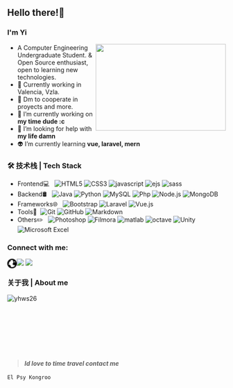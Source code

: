 ## Hello there!👋
### I'm Yi
<img align="right" src="https://i.imgur.com/5lcKf1m.png" height="200" width="300"/>

- A Computer Engineering Undergraduate Student. & Open Source enthusiast, open to learning new technologies.
- 🌱 Currently working in Valencia, Vzla.
- 💬 Dm to cooperate in proyects and more.
- 🔭 I’m currently working on **my time dude :c**
- 🤝 I’m looking for help with **my life damn**
- 👽 I’m currently learning **vue, laravel, mern**

### 🛠 技术栈 | Tech Stack

- Frontend💻 &#160; ![HTML5](https://img.shields.io/badge/-HTML5-333333?style=flat&logo=HTML5)
![CSS3](https://img.shields.io/badge/-CSS3-333333?style=flat&logo=css3&logoColor=blue)
![javascript](https://img.shields.io/badge/-Javascript-333333?style=flat&logo=javascript)
![ejs](https://img.shields.io/badge/-Ejs-333333?style=flat&logo=ejs)
![sass](https://img.shields.io/badge/-sass-333333?style=flat&logo=sass)
- Backend🛢 &#160; ![Java](https://img.shields.io/badge/-Java-333333?style=flat&logo=Java&logoColor=007396)
![Python](https://img.shields.io/badge/-Python-333333?style=flat&logo=Python)
![MySQL](https://img.shields.io/badge/-MySQL-333333?style=flat&logo=mysql)
![Php](https://img.shields.io/badge/-Php-333333?style=flat&logo=Php)
![Node.js](https://img.shields.io/badge/-Node.js-333333?style=flat&logo=node.js)
![MongoDB](https://img.shields.io/badge/-MongoDB-333333?style=flat&logo=mongodb)
- Frameworks🌐 &#160; ![Bootstrap](https://img.shields.io/badge/-Bootstrap-333333?style=flat&logo=bootstrap&logoColor=563D7C)
![Laravel](https://img.shields.io/badge/-Laravel-333333?style=flat&logo=Laravel)
![Vue.js](https://img.shields.io/badge/-VueJS-333333?style=flat&logo=Vue.js)
- Tools🔧 &#160;![Git](https://img.shields.io/badge/-Git-333333?style=flat&logo=git)
![GitHub](https://img.shields.io/badge/-GitHub-333333?style=flat&logo=github)
![Markdown](https://img.shields.io/badge/-Markdown-333333?style=flat&logo=markdown)
- Others✏️ &#160; ![Photoshop](https://img.shields.io/badge/-Photoshop-333333?style=flat&logo=AdobePhotoshop)
![Filmora](https://img.shields.io/badge/-Filmora-333333?style=flat&logo=Filmora)
![matlab](https://img.shields.io/badge/-Matlab-333333?style=flat&logo=Matlab)
![octave](https://img.shields.io/badge/-Octave-333333?style=flat&logo=octave)
![Unity](https://img.shields.io/badge/-Unity-333333?style=flat&logo=Unity)
![Microsoft Excel](https://img.shields.io/badge/-Excel-333333?style=flat&logo=MicrosoftExcel)

### Connect with me:

[<img align="left" alt="" width="22px" src="https://raw.githubusercontent.com/iconic/open-iconic/master/svg/globe.svg" />](https://github.com/yhws26)
[<img align="left" alt="" width="22px" src="https://cdn.jsdelivr.net/npm/simple-icons@v3/icons/linkedin.svg" />](https://www.linkedin.com/)
[<img src="https://img.shields.io/badge/stackoverflow-%23FF5722.svg?&style=for-the-badge&logo=stackoverflow&logoColor=white" />](https://stackoverflow.com/)
[<img src = "https://img.shields.io/badge/reddit-%23FF5722.svg?&style=for-the-badge&logo=reddit&logoColor=white">](https://www.reddit.com/)

### 关于我 | About me

<p><img align="left" src="https://github-readme-stats.vercel.app/api/top-langs?username=yhws26&show_icons=true&locale=en&layout=compact" alt="yhws26" /></p><br><br><br><br><br><br><br><br>

>***Id love to time travel contact me***

 ```El Psy Kongroo```
 
